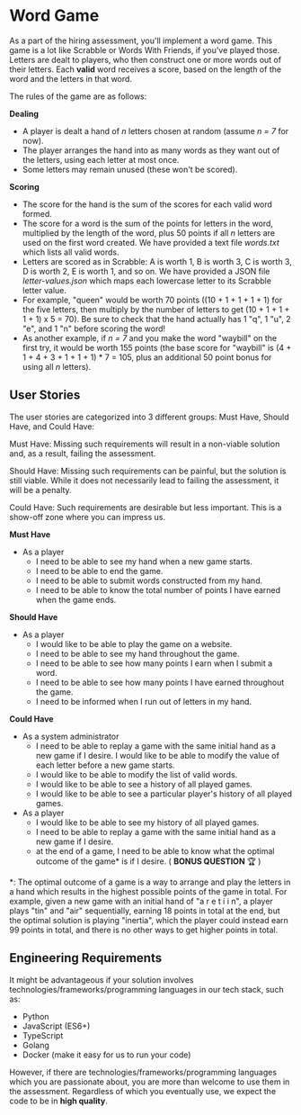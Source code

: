 # Word Game
As a part of the hiring assessment, you'll implement a word game. This game is a lot like Scrabble or Words With Friends, if you've played those. Letters are dealt to players, who then construct one or more words out of their letters. Each **valid** word receives a score, based on the length of the word and the letters in that word.

The rules of the game are as follows:

**Dealing**
- A player is dealt a hand of *n* letters chosen at random (assume *n = 7* for now).
- The player arranges the hand into as many words as they want out of the letters, using each letter at most once.
- Some letters may remain unused (these won't be scored).

**Scoring**
- The score for the hand is the sum of the scores for each valid word formed.
- The score for a word is the sum of the points for letters in the word, multiplied by the length of the word, plus 50 points if all *n* letters are used on the first word created. We have provided a text file *words.txt* which lists all valid words.
- Letters are scored as in Scrabble: A is worth 1, B is worth 3, C is worth 3, D is worth 2, E is worth 1, and so on. We have provided a JSON file *letter-values.json* which maps each lowercase letter to its Scrabble letter value.
- For example, "queen" would be worth 70 points ((10 + 1 + 1 + 1 + 1) for the five letters, then multiply by the number of letters to get (10 + 1 + 1 + 1 + 1) x 5 = 70). Be sure to check that the hand actually has 1 "q", 1 "u", 2 "e", and 1 "n" before scoring the word!
- As another example, if *n = 7* and you make the word "waybill" on the first try, it would be worth 155 points (the base score for "waybill" is (4 + 1 + 4 + 3 + 1 + 1 + 1) * 7 = 105, plus an additional 50 point bonus for using all *n* letters).

## User Stories
The user stories are categorized into 3 different groups: Must Have, Should Have, and Could Have:

Must Have: Missing such requirements will result in a non-viable solution and, as a result, failing the assessment.

Should Have: Missing such requirements can be painful, but the solution is still viable. While it does not necessarily lead to failing the assessment, it will be a penalty.

Could Have: Such requirements are desirable but less important. This is a show-off zone where you can impress us.


**Must Have**
* As a player 
  * I need to be able to see my hand when a new game starts.
  * I need to be able to end the game.
  * I need to be able to submit words constructed from my hand.
  * I need to be able to know the total number of points I have earned when the game ends.

**Should Have**
* As a player
  * I would like to be able to play the game on a website.
  * I need to be able to see my hand throughout the game.
  * I need to be able to see how many points I earn when I submit a word.
  * I need to be able to see how many points I have earned throughout the game.
  * I need to be informed when I run out of letters in my hand.

**Could Have**
* As a system administrator 
  * I need to be able to replay a game with the same initial hand as a new game if I desire. I would like to be able to modify the value of each letter before a new game starts.
  * I would like to be able to modify the list of valid words.
  * I would like to be able to see a history of all played games.
  * I would like to be able to see a particular player's history of all played games.
* As a player
  * I would like to be able to see my history of all played games.
  * I need to be able to replay a game with the same initial hand as a new game if I desire.
  * at the end of a game, I need to be able to know what the optimal outcome of the game* is if I desire. ( **BONUS QUESTION** :trophy: )

*: The optimal outcome of a game is a way to arrange and play the letters in a hand which results in the highest possible points of the game in total. For example, given a new game with an initial hand of "a r e t i i n", a player plays "tin" and "air" sequentially, earning 18 points in total at the end, but the optimal solution is playing "inertia", which the player could instead earn 99 points in total, and there is no other ways to get higher points in total.

## Engineering Requirements
It might be advantageous if your solution involves technologies/frameworks/programming languages in our tech stack, such as:
- Python
- JavaScript (ES6+)
- TypeScript
- Golang
- Docker (make it easy for us to run your code)

However, if there are technologies/frameworks/programming languages which you are passionate about, you are more than welcome to use them in the assessment. Regardless of which you eventually use, we expect the code to be in **high quality**.
